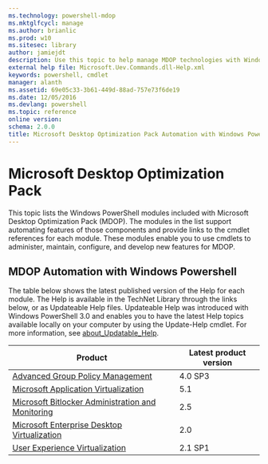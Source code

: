 ```yaml
---
ms.technology: powershell-mdop
ms.mktglfcycl: manage
ms.author: brianlic
ms.prod: w10
ms.sitesec: library
author: jamiejdt
description: Use this topic to help manage MDOP technologies with Windows PowerShell.
external help file: Microsoft.Uev.Commands.dll-Help.xml
keywords: powershell, cmdlet
manager: alanth 
ms.assetid: 69e05c33-3b61-449d-88ad-757e73f6de19
ms.date: 12/05/2016
ms.devlang: powershell
ms.topic: reference
online version: 
schema: 2.0.0
title: Microsoft Desktop Optimization Pack Automation with Windows PowerShell
---
```


# Microsoft Desktop Optimization Pack

This topic lists the Windows PowerShell modules included with Microsoft Desktop Optimization Pack (MDOP). The modules in the list support automating features of those components and provide links to the cmdlet references for each module. These modules enable you to use cmdlets to administer, maintain, configure, and develop new features for MDOP.

## MDOP Automation with Windows Powershell

The table below shows the latest published version of the Help for each module. The Help is available in the TechNet Library through the links below, or as Updateable Help files. Updateable Help was introduced with Windows PowerShell 3.0 and enables you to have the latest Help topics available locally on your computer by using the Update-Help cmdlet. For more information, see [about_Updatable_Help](https://msdn.microsoft.com/powershell/reference/4.0/Microsoft.PowerShell.Core/about/about_Updatable_Help).

| Product | Latest product version |
| - | - |
| [Advanced Group Policy Management](agpm/index.md) | 4.0 SP3 |
| [Microsoft Application Virtualization](appv/index.md) | 5.1 |
| [Microsoft Bitlocker Administration and Monitoring](mbam/index.md) | 2.5 |
| [Microsoft Enterprise Desktop Virtualization](medv/index.md) | 2.0 |
| [User Experience Virtualization](uev/index.md) | 2.1 SP1 |

